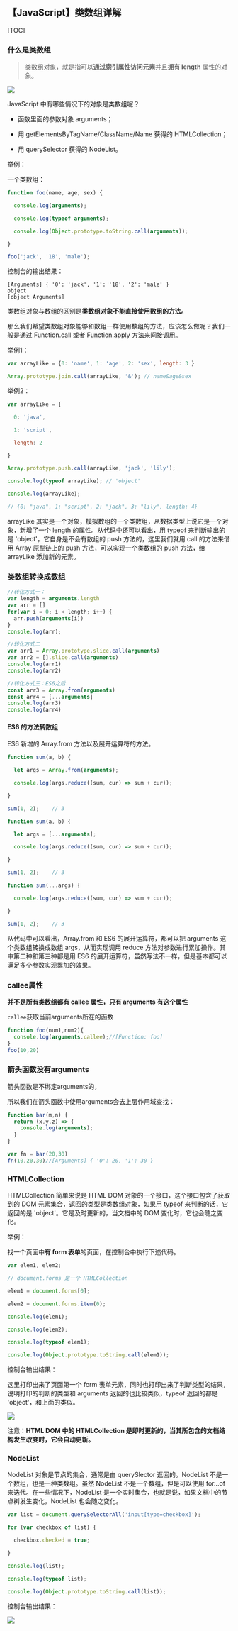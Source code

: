 ## 【JavaScript】类数组详解

[TOC]

### 什么是类数组

> 类数组对象，就是指可以**通过索引属性访问元素**并且**拥有 length** 属性的对象。

![](E:\note\前端\笔记\js\拉钩教育\异同点.jpg)



JavaScript 中有哪些情况下的对象是类数组呢？

- 函数里面的参数对象 arguments；

- 用 getElementsByTagName/ClassName/Name 获得的 HTMLCollection；

- 用 querySelector 获得的 NodeList。



举例：

一个类数组：

```js
function foo(name, age, sex) {

  console.log(arguments);

  console.log(typeof arguments);

  console.log(Object.prototype.toString.call(arguments));

}

foo('jack', '18', 'male');
```



控制台的输出结果：

```
[Arguments] { '0': 'jack', '1': '18', '2': 'male' }
object
[object Arguments]
```



类数组对象与数组的区别是**类数组对象不能直接使用数组的方法。**

那么我们希望类数组对象能够和数组一样使用数组的方法，应该怎么做呢？我们一般是通过 Function.call 或者 Function.apply 方法来间接调用。

举例1：

```js
var arrayLike = {0: 'name', 1: 'age', 2: 'sex', length: 3 }

Array.prototype.join.call(arrayLike, '&'); // name&age&sex
```



举例2：

```js
var arrayLike = { 

  0: 'java',

  1: 'script',

  length: 2

} 

Array.prototype.push.call(arrayLike, 'jack', 'lily'); 

console.log(typeof arrayLike); // 'object'

console.log(arrayLike);

// {0: "java", 1: "script", 2: "jack", 3: "lily", length: 4}

```

arrayLike 其实是一个对象，模拟数组的一个类数组，从数据类型上说它是一个对象，新增了一个 length 的属性。从代码中还可以看出，用 typeof 来判断输出的是 'object'，它自身是不会有数组的 push 方法的，这里我们就用 call 的方法来借用 Array 原型链上的 push 方法，可以实现一个类数组的 push 方法，给 arrayLike 添加新的元素。



### 类数组转换成数组

```js
//转化方式一：
var length = arguments.length
var arr = []
for(var i = 0; i < length; i++) {
  arr.push(arguments[i])
}
console.log(arr);

//转化方式二
var arr1 = Array.prototype.slice.call(arguments)
var arr2 = [].slice.call(arguments)
console.log(arr1)
console.log(arr2)

//转化方式三：ES6之后
const arr3 = Array.from(arguments)
const arr4 = [...arguments]
console.log(arr3)
console.log(arr4)
```



#### ES6 的方法转数组

ES6 新增的 Array.from 方法以及展开运算符的方法。

```js
function sum(a, b) {

  let args = Array.from(arguments);

  console.log(args.reduce((sum, cur) => sum + cur));

}

sum(1, 2);    // 3

function sum(a, b) {

  let args = [...arguments];

  console.log(args.reduce((sum, cur) => sum + cur));

}

sum(1, 2);    // 3

function sum(...args) {

  console.log(args.reduce((sum, cur) => sum + cur));

}

sum(1, 2);    // 3

```

从代码中可以看出，Array.from 和 ES6 的展开运算符，都可以把 arguments 这个类数组转换成数组 args，从而实现调用 reduce 方法对参数进行累加操作。其中第二种和第三种都是用 ES6 的展开运算符，虽然写法不一样，但是基本都可以满足多个参数实现累加的效果。



### callee属性

**并不是所有类数组都有 callee 属性，只有 arguments 有这个属性**

`callee`获取当前arguments所在的函数

```js
function foo(num1,num2){
  console.log(arguments.callee);//[Function: foo]
}
foo(10,20)
```



### 箭头函数没有arguments

箭头函数是不绑定arguments的，

所以我们在箭头函数中使用arguments会去上层作用域查找：

```js
function bar(m,n) {
  return (x,y,z) => {
    console.log(arguments);
  }
}

var fn = bar(20,30)
fn(10,20,30)//[Arguments] { '0': 20, '1': 30 }
```



### HTMLCollection

HTMLCollection 简单来说是 HTML DOM 对象的一个接口，这个接口包含了获取到的 DOM 元素集合，返回的类型是类数组对象，如果用 typeof 来判断的话，它返回的是 'object'。它是及时更新的，当文档中的 DOM 变化时，它也会随之变化。

举例：

找一个页面中**有 form 表单**的页面，在控制台中执行下述代码。

```js
var elem1, elem2;

// document.forms 是一个 HTMLCollection

elem1 = document.forms[0];

elem2 = document.forms.item(0);

console.log(elem1);

console.log(elem2);

console.log(typeof elem1);

console.log(Object.prototype.toString.call(elem1));

```

控制台输出结果：

这里打印出来了页面第一个 form 表单元素，同时也打印出来了判断类型的结果，说明打印的判断的类型和 arguments 返回的也比较类似，typeof 返回的都是 'object'，和上面的类似。

![](E:\note\前端\笔记\js\拉钩教育\表单.png)



注意：**HTML DOM 中的 HTMLCollection 是即时更新的，当其所包含的文档结构发生改变时，它会自动更新。**



### NodeList

NodeList 对象是节点的集合，通常是由 querySlector 返回的。NodeList 不是一个数组，也是一种类数组。虽然 NodeList 不是一个数组，但是可以使用 for...of 来迭代。在一些情况下，NodeList 是一个实时集合，也就是说，如果文档中的节点树发生变化，NodeList 也会随之变化。

```js
var list = document.querySelectorAll('input[type=checkbox]');

for (var checkbox of list) {

  checkbox.checked = true;

}

console.log(list);

console.log(typeof list);

console.log(Object.prototype.toString.call(list));

```

控制台输出结果：

![](E:\note\前端\笔记\js\拉钩教育\结果2.1.png)



#### 
